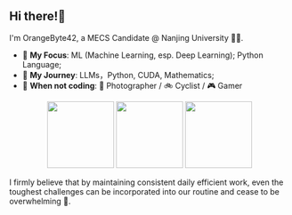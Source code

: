 ## Hi there!👋

I'm OrangeByte42, a MECS Candidate @ Nanjing University 🧑‍🎓.
- 🎯 **My Focus**: ML (Machine Learning, esp. Deep Learning); Python Language;
- 🌱 **My Journey**: LLMs，Python, CUDA, Mathematics;
- 🍜 **When not coding**: 📸 Photographer / 🚲️ Cyclist / 🎮️ Gamer

<div align="center">
  <img src="https://github-readme-stats.vercel.app/api?username=OrangeByte42&show_icons=true" style="height: 120px;"/>
  <img src="https://streak-stats.demolab.com/?user=OrangeByte42" style="height: 120px;"/>
  <img src="https://github-readme-stats.vercel.app/api/top-langs/?username=OrangeByte42&layout=compact" style="height: 120px;"/>
</div>

I firmly believe that by maintaining consistent daily efficient work, even the toughest challenges can be incorporated into our routine and cease to be overwhelming 🤗.



<!--
**OrangeByte42/OrangeByte42** is a ✨ _special_ ✨ repository because its `README.md` (this file) appears on your GitHub profile.

Here are some ideas to get you started:

- 🔭 I’m currently working on ...
- 🌱 I’m currently learning ...
- 👯 I’m looking to collaborate on ...
- 🤔 I’m looking for help with ...
- 💬 Ask me about ...
- 📫 How to reach me: ...
- 😄 Pronouns: ...
- ⚡ Fun fact: ...
-->
